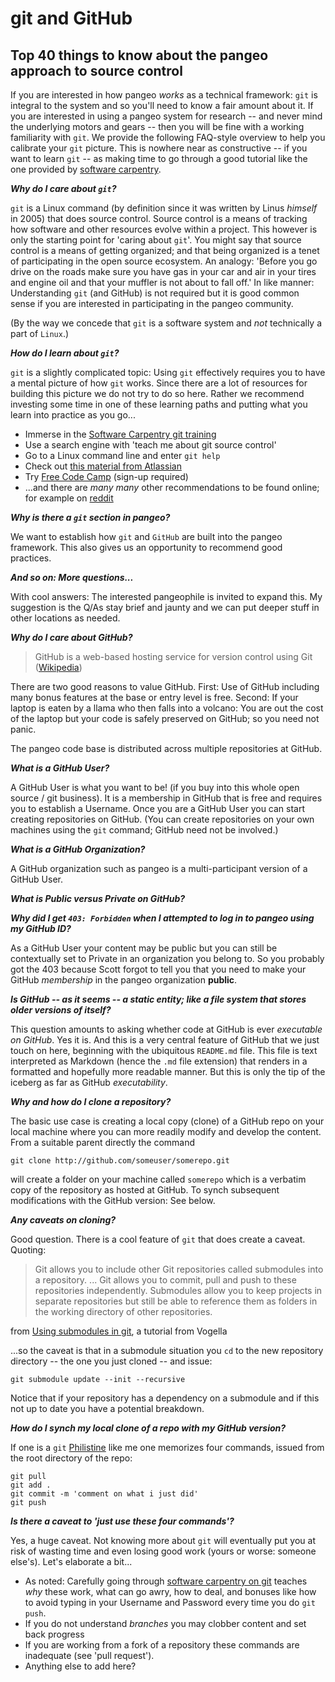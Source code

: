 # git and GitHub 

## Top 40 things to know about the pangeo approach to source control

If you are interested in how pangeo *works* as a technical framework: `git` is integral to the system
and so you'll need to know a fair amount about it. If you are interested in using a pangeo system for
research -- and never mind the underlying motors and gears -- then you will be fine with a working 
familiarity with `git`. We provide the following FAQ-style overview to help you calibrate your `git` picture.
This is nowhere near as constructive -- if you want to learn `git` -- as making time to go through a good
tutorial like the one provided by [software carpentry](https://swcarpentry.github.io/git-novice/).

***Why do I care about `git`?***

`git` is a Linux command (by definition since it was written by Linus *himself* in 2005) that does source control. 
Source control is a means of tracking how software and other resources evolve within a project. This however is only
the starting point for 'caring about `git`'. You might say that source control is a means of getting organized; and
that being organized is a tenet of participating in the open source ecosystem. An analogy: 
'Before you go drive on the roads make sure you have gas in your car and air in your tires and engine oil and that 
your muffler is not about to fall off.' In like manner: Understanding `git` (and GitHub) is not required but it 
is good common sense if you are interested in participating in the pangeo community.

(By the way we concede that `git` is a software system and *not* technically a part of `Linux`.)

***How do I learn about `git`?***

`git` is a slightly complicated topic: Using `git` effectively requires you to have a mental picture of how 
`git` works. Since there are a lot of resources for building this picture we do not try to do so here. Rather 
we recommend investing some time in one of these learning paths and putting what you learn into practice as you go... 

- Immerse in the [Software Carpentry git training](https://swcarpentry.github.io/git-novice/)
- Use a search engine with 'teach me about git source control'
- Go to a Linux command line and enter `git help`
- Check out [this material from Atlassian](https://www.atlassian.com/git/tutorials/what-is-git)
- Try [Free Code Camp](http://freecodecamp.org) (sign-up required)
- ...and there are *many many* other recommendations to be found online; for example on 
[reddit](https://www.reddit.com/r/learnprogramming/comments/66u0v7/what_is_the_best_tutorial_to_learn_both_gitgithub/)

***Why is there a `git` section in pangeo?***

We want to establish how `git` and `GitHub` are built into the pangeo framework. This also gives us
an opportunity to recommend good practices. 

***And so on: More questions...***

With cool answers: The interested pangeophile is invited to expand this. My suggestion is the Q/As stay brief
and jaunty and we can put deeper stuff in other locations as needed.

***Why do I care about GitHub?***

> GitHub is a web-based hosting service for version control using Git ([Wikipedia](https://en.wikipedia.org/wiki/GitHub))

There are two good reasons to value GitHub. First: Use of GitHub including many bonus features
at the base or entry level is free. Second: If your laptop is eaten by a llama who then falls 
into a volcano: You are out the cost of the laptop but your code is safely preserved on GitHub; 
so you need not panic.

The pangeo code base is distributed across multiple repositories at GitHub. 

***What is a GitHub User?***

A GitHub User is what you want to be! (if you buy into this whole open source / git business). It is a membership
in GitHub that is free and requires you to establish a Username. Once you are a GitHub User you can start creating 
repositories on GitHub. (You can create repositories on your own machines using the `git` command; GitHub need not be involved.)


***What is a GitHub Organization?***

A GitHub organization such as pangeo is a multi-participant version of a GitHub User.  


***What is Public versus Private on GitHub?***


***Why did I get `403: Forbidden` when I attempted to log in to pangeo using my GitHub ID?***

As a GitHub User your content may be public but you can still be contextually set to Private
in an organization you belong to. So you probably got the 403 because Scott forgot to tell you that 
you need to make your GitHub *membership* in the pangeo organization **public**. 

***Is GitHub -- as it seems -- a static entity; like a file system that stores older versions of itself?***

This question amounts to asking whether code at GitHub is ever *executable on GitHub*. Yes it is. And this 
is a very central feature of GitHub that we just touch on here, beginning with the ubiquitous `README.md` 
file. This file is text interpreted as Markdown (hence the `.md` file extension) that renders in a
formatted and hopefully more readable manner. But this is only the tip of the iceberg as far as 
GitHub *executability*. 


***Why and how do I clone a repository?***

The basic use case is creating a local copy (clone) of a GitHub repo on your local machine where you can
more readily modify and develop the content. From a suitable parent directly the command 

```
git clone http://github.com/someuser/somerepo.git
``` 

will create a folder on your machine called `somerepo` which is a verbatim copy of the repository as hosted at 
GitHub. To synch subsequent modifications with the GitHub version: See below. 

***Any caveats on cloning?***

Good question. There is a cool feature of `git` that does create a caveat. Quoting: 

> Git allows you to include other Git repositories called submodules into a repository. ... Git allows 
you to commit, pull and push to these repositories independently. Submodules allow you to keep projects 
in separate repositories but still be able to reference them as folders in the working directory of 
other repositories.

from 
[Using submodules in git](https://www.vogella.com/tutorials/GitSubmodules/article.html),
a tutorial from Vogella

...so the caveat is that in a submodule situation you `cd` to the new repository directory -- the one
you just cloned -- and issue:

```
git submodule update --init --recursive
```

Notice that if your repository has a dependency on a submodule and
if this not up to date you have a potential breakdown. 

***How do I synch my local clone of a repo with my GitHub version?***

If one is a `git` [Philistine](https://en.wikipedia.org/wiki/Philistinism) like me
one memorizes four commands, issued from the root directory of the repo:


```
git pull
git add .
git commit -m 'comment on what i just did'
git push
```

***Is there a caveat to 'just use these four commands'?***

Yes, a huge caveat. Not knowing more about `git` will eventually put you at risk of wasting time and 
even losing good work (yours or worse: someone else's). Let's elaborate a bit...

- As noted: Carefully going through [software carpentry on git](https://swcarpentry.github.io/git-novice/)
teaches *why* these work, what can go awry, how to deal, and bonuses like how to avoid typing in your 
Username and Password every time you do `git push`.
- If you do not understand *branches* you may clobber content and set back progress
- If you are working from a fork of a repository these commands are inadequate (see 'pull request').
- Anything else to add here?

